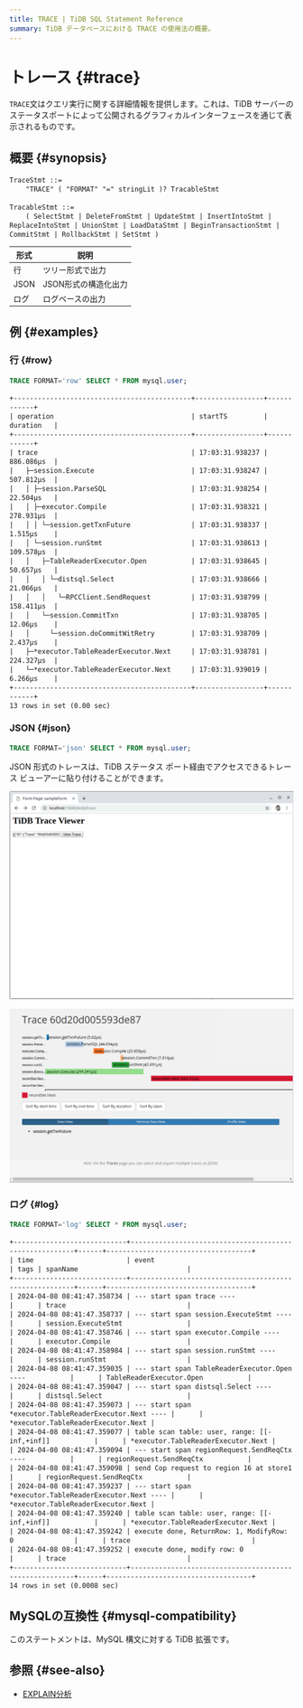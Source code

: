 ```yaml
---
title: TRACE | TiDB SQL Statement Reference
summary: TiDB データベースにおける TRACE の使用法の概要。
---
```


# トレース {#trace}

`TRACE`文はクエリ実行に関する詳細情報を提供します。これは、TiDB サーバーのステータスポートによって公開されるグラフィカルインターフェースを通じて表示されるものです。

## 概要 {#synopsis}

```ebnf+diagram
TraceStmt ::=
    "TRACE" ( "FORMAT" "=" stringLit )? TracableStmt

TracableStmt ::=
    ( SelectStmt | DeleteFromStmt | UpdateStmt | InsertIntoStmt | ReplaceIntoStmt | UnionStmt | LoadDataStmt | BeginTransactionStmt | CommitStmt | RollbackStmt | SetStmt )
```

| 形式   | 説明           |
| ---- | ------------ |
| 行    | ツリー形式で出力     |
| JSON | JSON形式の構造化出力 |
| ログ   | ログベースの出力     |

## 例 {#examples}

### 行 {#row}

```sql
TRACE FORMAT='row' SELECT * FROM mysql.user;
```

    +--------------------------------------------+-----------------+------------+
    | operation                                  | startTS         | duration   |
    +--------------------------------------------+-----------------+------------+
    | trace                                      | 17:03:31.938237 | 886.086µs  |
    |   ├─session.Execute                        | 17:03:31.938247 | 507.812µs  |
    |   │ ├─session.ParseSQL                     | 17:03:31.938254 | 22.504µs   |
    |   │ ├─executor.Compile                     | 17:03:31.938321 | 278.931µs  |
    |   │ │ └─session.getTxnFuture               | 17:03:31.938337 | 1.515µs    |
    |   │ └─session.runStmt                      | 17:03:31.938613 | 109.578µs  |
    |   │   ├─TableReaderExecutor.Open           | 17:03:31.938645 | 50.657µs   |
    |   │   │ └─distsql.Select                   | 17:03:31.938666 | 21.066µs   |
    |   │   │   └─RPCClient.SendRequest          | 17:03:31.938799 | 158.411µs  |
    |   │   └─session.CommitTxn                  | 17:03:31.938705 | 12.06µs    |
    |   │     └─session.doCommitWitRetry         | 17:03:31.938709 | 2.437µs    |
    |   ├─*executor.TableReaderExecutor.Next     | 17:03:31.938781 | 224.327µs  |
    |   └─*executor.TableReaderExecutor.Next     | 17:03:31.939019 | 6.266µs    |
    +--------------------------------------------+-----------------+------------+
    13 rows in set (0.00 sec)

### JSON {#json}

```sql
TRACE FORMAT='json' SELECT * FROM mysql.user;
```

JSON 形式のトレースは、TiDB ステータス ポート経由でアクセスできるトレース ビューアーに貼り付けることができます。

![TiDB Trace Viewer-1](/media/trace-paste.png)

![TiDB Trace Viewer-2](/media/trace-view.png)

### ログ {#log}

```sql
TRACE FORMAT='log' SELECT * FROM mysql.user;
```

    +----------------------------+--------------------------------------------------------+------+------------------------------------+
    | time                       | event                                                  | tags | spanName                           |
    +----------------------------+--------------------------------------------------------+------+------------------------------------+
    | 2024-04-08 08:41:47.358734 | --- start span trace ----                              |      | trace                              |
    | 2024-04-08 08:41:47.358737 | --- start span session.ExecuteStmt ----                |      | session.ExecuteStmt                |
    | 2024-04-08 08:41:47.358746 | --- start span executor.Compile ----                   |      | executor.Compile                   |
    | 2024-04-08 08:41:47.358984 | --- start span session.runStmt ----                    |      | session.runStmt                    |
    | 2024-04-08 08:41:47.359035 | --- start span TableReaderExecutor.Open ----           |      | TableReaderExecutor.Open           |
    | 2024-04-08 08:41:47.359047 | --- start span distsql.Select ----                     |      | distsql.Select                     |
    | 2024-04-08 08:41:47.359073 | --- start span *executor.TableReaderExecutor.Next ---- |      | *executor.TableReaderExecutor.Next |
    | 2024-04-08 08:41:47.359077 | table scan table: user, range: [[-inf,+inf]]           |      | *executor.TableReaderExecutor.Next |
    | 2024-04-08 08:41:47.359094 | --- start span regionRequest.SendReqCtx ----           |      | regionRequest.SendReqCtx           |
    | 2024-04-08 08:41:47.359098 | send Cop request to region 16 at store1                |      | regionRequest.SendReqCtx           |
    | 2024-04-08 08:41:47.359237 | --- start span *executor.TableReaderExecutor.Next ---- |      | *executor.TableReaderExecutor.Next |
    | 2024-04-08 08:41:47.359240 | table scan table: user, range: [[-inf,+inf]]           |      | *executor.TableReaderExecutor.Next |
    | 2024-04-08 08:41:47.359242 | execute done, ReturnRow: 1, ModifyRow: 0               |      | trace                              |
    | 2024-04-08 08:41:47.359252 | execute done, modify row: 0                            |      | trace                              |
    +----------------------------+--------------------------------------------------------+------+------------------------------------+
    14 rows in set (0.0008 sec)

## MySQLの互換性 {#mysql-compatibility}

このステートメントは、MySQL 構文に対する TiDB 拡張です。

## 参照 {#see-also}

-   [EXPLAIN分析](/sql-statements/sql-statement-explain-analyze.md)
